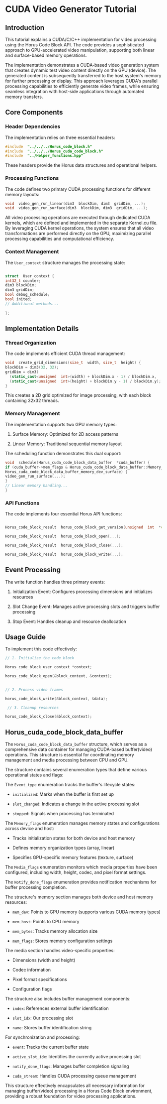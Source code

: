 # CUDA Video Generator Tutorial

  

## Introduction

  

This tutorial explains a CUDA/C/C++ implementation for video processing
using the Horus Code Block API. The code provides a sophisticated
approach to GPU-accelerated video manipulation, supporting both linear
and surface-based memory operations.

  

The implementation demonstrates a CUDA-based video generation system that creates dynamic test video content directly on the GPU (device). The generated content is subsequently transferred to the host system's memory for further processing or display. This approach leverages CUDA's parallel processing capabilities to efficiently generate video frames, while ensuring seamless integration with host-side applications through automated memory transfers.

  
  

## Core Components

  

### Header Dependencies

  

The implementation relies on three essential headers:

  

```cpp
#include  "../../../Horus_code_block.h"
#include  "../../../Horus_cuda_code_block.h"
#include  "../Helper_functions.hpp"
```

These headers provide the Horus data structures and operational helpers.

### Processing Functions

  The code defines two primary CUDA processing functions for different memory layouts:

  ```cpp
void  video_gen_run_linear(dim3  blockDim, dim3  gridDim, ...);
void  video_gen_run_surface(dim3  blockDim, dim3  gridDim, ...);
```

All video processing operations are executed through dedicated CUDA kernels, which are defined and implemented in the separate Kernel.cu file. By leveraging CUDA kernel operations, the system ensures that all video transformations are performed directly on the GPU, maximizing parallel processing capabilities and computational efficiency.
  

### Context Management

  

The `User_context` structure manages the processing state:

  

```cpp

struct  User_context {
int32_t counter;
dim3 blockDim;
dim3 gridDim;
bool debug_schedule;
bool inited;
// Additional methods...
    
};
```
## Implementation Details

### Thread Organization

The code implements efficient CUDA thread management:

```cpp
void  create_grid_dimensions(size_t  width, size_t  height) {
blockDim = dim3(32, 32);
gridDim = dim3(
  (static_cast<unsigned  int>(width) + blockDim.x - 1) / blockDim.x,
  (static_cast<unsigned  int>(height) + blockDim.y - 1) / blockDim.y);
}

```

This creates a 2D grid optimized for image processing, with each block containing 32x32 threads.

### Memory Management

The implementation supports two GPU memory types:

1. Surface Memory: Optimized for 2D access patterns

2. Linear Memory: Traditional sequential memory layout

  

The scheduling function demonstrates this dual support:

  

```cpp
void  schedule(Horus_cuda_code_block_data_buffer  *cuda_buffer) {
if (cuda_buffer->mem_flags & Horus_cuda_code_block_data_buffer::Memory_flags::
Horus_cuda_code_block_data_buffer_memory_dev_surface) {
video_gen_run_surface(...);
}
// Linear memory handling...
}
```
### API Functions

The code implements four essential Horus API functions:

 
```cpp

Horus_code_block_result  horus_code_block_get_version(unsigned  int  *const  version);

Horus_code_block_result  horus_code_block_open(...);

Horus_code_block_result  horus_code_block_close(...);

Horus_code_block_result  horus_code_block_write(...);

```

  

## Event Processing

  

The write function handles three primary events:

  

1. Initialization Event: Configures processing dimensions and initializes resources

2. Slot Change Event: Manages active processing slots and triggers buffer processing

3. Stop Event: Handles cleanup and resource deallocation

  
  

## Usage Guide

  

To implement this code effectively:

  

```cpp
// 1. Initialize the code block

Horus_code_block_user_context *context;

horus_code_block_open(&block_context, &context);

  
// 2. Process video frames

horus_code_block_write(&block_context, &data);

 // 3. Cleanup resources

horus_code_block_close(&block_context);
```

  

## Horus_cuda_code_block_data_buffer

  

The `Horus_cuda_code_block_data_buffer` structure, which serves as a comprehensive data container for managing CUDA-based buffer(video) operations. This structure is essential for coordinating memory management and media processing between CPU and GPU.

  

The structure contains several enumeration types that define various operational states and flags:

  

The `Event_type` enumeration tracks the buffer's lifecycle states:

-  `initialized`: Marks when the buffer is first set up

-  `slot_changed`: Indicates a change in the active processing slot

-  `stopped`: Signals when processing has terminated

  

The `Memory_flags` enumeration manages memory states and configurations across device and host:

- Tracks initialization states for both device and host memory

- Defines memory organization types (array, linear)

- Specifies GPU-specific memory features (texture, surface)

  

The `Media_flags` enumeration monitors which media properties have been configured, including width, height, codec, and pixel format settings.

  

The `Notify_done_flags` enumeration provides notification mechanisms for buffer processing completion.

  

The structure's memory section manages both device and host memory resources:

-  `mem_dev`: Points to GPU memory (supports various CUDA memory types)

-  `mem_host`: Points to CPU memory

-  `mem_bytes`: Tracks memory allocation size

-  `mem_flags`: Stores memory configuration settings

  

The media section handles video-specific properties:

- Dimensions (width and height)

- Codec information

- Pixel format specifications

- Configuration flags

  

The structure also includes buffer management components:

-  `index`: References external buffer identification

-  `slot_idx`: Our processing slot

-  `name`: Stores buffer identification string

  

For synchronization and processing:

-  `event`: Tracks the current buffer state

-  `active_slot_idx`: Identifies the currently active processing slot

-  `notify_done_flags`: Manages buffer completion signaling

-  `cuda_stream`: Handles CUDA processing queue management

  

This structure effectively encapsulates all necessary information for managing buffer(video) processing in a Horus Code Block environment, providing a robust foundation for video processing applications.
